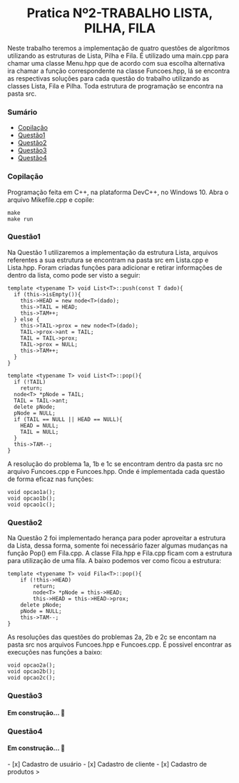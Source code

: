 <h1 align="center">Pratica Nº2-TRABALHO LISTA, PILHA, FILA</h1>
Neste trabalho teremos a implementação de quatro questões de algoritmos utilizando as estruturas de Lista, Pilha e Fila. É utilizado uma main.cpp para chamar uma classe Menu.hpp que de acordo com sua escolha alternativa ira chamar a função correspondente na classe Funcoes.hpp, lá se encontra as respectivas soluções para cada questão do trabalho utilizando as classes Lista, Fila e Pilha. Toda estrutura de programação se encontra na pasta src.
 
### Sumário
<!--ts-->
   * [Copilação](#Copilação)
   * [Questão1](#Questão1)
   * [Questão2](#Questão2)
   * [Questão3](#Questão3)
   * [Questão4](#Questão4)
<!--te-->

### Copilação

 Programação feita em C++, na plataforma DevC++, no Windows 10. Abra o arquivo Mikefile.cpp e copile:
	
    make
    make run
    
### Questão1

Na Questão 1 utilizaremos a implementação da estrutura Lista, arquivos referentes a sua estrutura se encontram na pasta src em Lista.cpp e Lista.hpp. Foram criadas funções para adicionar e retirar informações de dentro da lista, como pode ser visto a seguir:

	template <typename T> void List<T>::push(const T dado){
	  if (this->isEmpty()){
	    this->HEAD = new node<T>(dado);
	    this->TAIL = HEAD;
	    this->TAM++;
	  } else {
	    this->TAIL->prox = new node<T>(dado);
	    TAIL->prox->ant = TAIL;
	    TAIL = TAIL->prox;
	    TAIL->prox = NULL;
	    this->TAM++;
	  }
	}
	
	template <typename T> void List<T>::pop(){
	  if (!TAIL)
	    return;
	  node<T> *pNode = TAIL;
	  TAIL = TAIL->ant;
	  delete pNode;
	  pNode = NULL;
	  if (TAIL == NULL || HEAD == NULL){
	    HEAD = NULL;
	    TAIL = NULL;
	  }
	  this->TAM--;
	}
A resolução do problema 1a, 1b e 1c se encontram dentro da pasta src no arquivo Funcoes.cpp e Funcoes.hpp. Onde é implementada cada questão de forma eficaz nas funções: 

	void opcao1a();
	void opcao1b();
	void opcao1c();	

### Questão2

Na Questão 2 foi implementado herança para poder aproveitar a estrutura da Lista, dessa forma, somente foi necessário fazer algumas mudanças na função Pop() em Fila.cpp. A classe Fila.hpp e Fila.cpp ficam com a estrutura para utilização de uma fila. A baixo podemos ver como ficou a estrutura:

	template <typename T> void Fila<T>::pop(){
		if (!this->HEAD)
		    return;
	    	node<T> *pNode = this->HEAD;
	    	this->HEAD = this->HEAD->prox;
		delete pNode;
		pNode = NULL;
		this->TAM--;
	}
As resoluções das questões do problemas 2a, 2b e 2c se encontam na pasta src nos arquivos Funcoes.hpp e Funcoes.cpp. É possivel encontrar as execuções nas funções a baixo:

	void opcao2a();
	void opcao2b();
	void opcao2c();
	
### Questão3
<h4 align> 
	Em construção...  🚧
</h4>

### Questão4
<h4 align> 
	 Em construção...  🚧
</h4>
- [x] Cadastro de usuário
- [x] Cadastro de cliente
- [x] Cadastro de produtos
>
